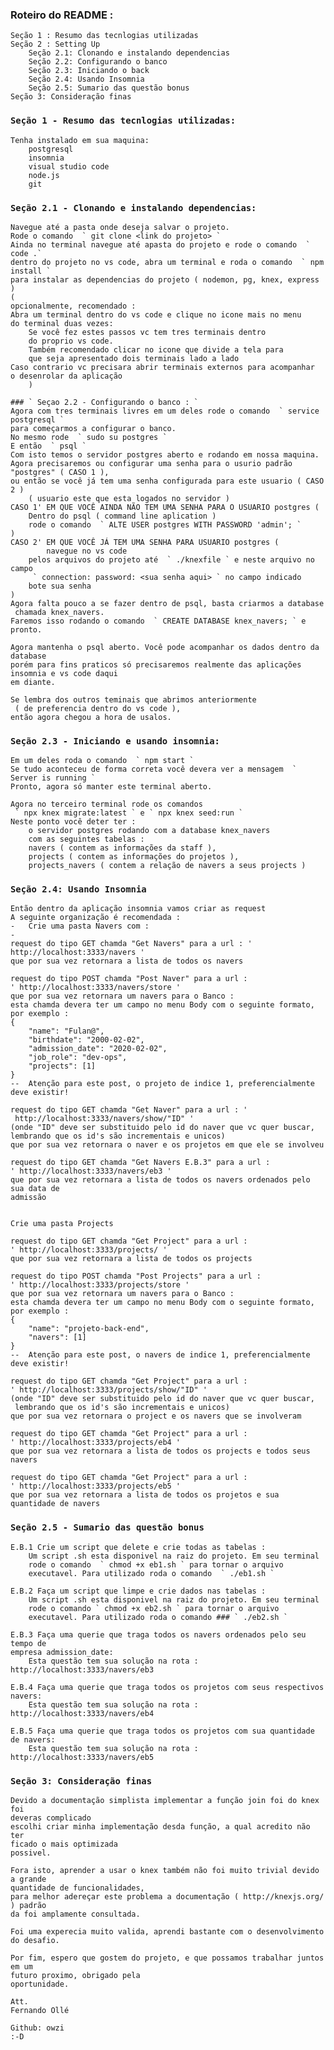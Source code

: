 ### Roteiro do README :
	Seção 1 : Resumo das tecnlogias utilizadas
	Seção 2 : Setting Up
		Seção 2.1: Clonando e instalando dependencias 
		Seção 2.2: Configurando o banco 
		Seção 2.3: Iniciando o back
		Seção 2.4: Usando Insomnia
		Seção 2.5: Sumario das questão bonus
	Seção 3: Consideração finas 

### ` Seção 1 - Resumo das tecnlogias utilizadas: ` 
	Tenha instalado em sua maquina:
		postgresql 
		insomnia
		visual studio code 
		node.js 
		git 

### ` Seção 2.1 - Clonando e instalando dependencias: `
	Navegue até a pasta onde deseja salvar o projeto.
	Rode o comando  ` git clone <link do projeto> ` 
	Ainda no terminal navegue até apasta do projeto e rode o comando  ` code .`
	dentro do projeto no vs code, abra um terminal e roda o comando  ` npm install `
	para instalar as dependencias do projeto ( nodemon, pg, knex, express )
	(
	opcionalmente, recomendado :
	Abra um terminal dentro do vs code e clique no icone mais no menu
	do terminal duas vezes:
		Se você fez estes passos vc tem tres terminais dentro 
		do proprio vs code.
		Também recomendado clicar no icone que divide a tela para 
		que seja apresentado dois terminais lado a lado 
	Caso contrario vc precisara abrir terminais externos para acompanhar 
	o desenrolar da aplicação
		)

	### ` Seçao 2.2 - Configurando o banco : `
	Agora com tres terminais livres em um deles rode o comando  ` service postgresql ` 
	para começarmos a configurar o banco.
	No mesmo rode  ` sudo su postgres ` 
	E então  ` psql ` 
	Com isto temos o servidor postgres aberto e rodando em nossa maquina.
	Agora precisaremos ou configurar uma senha para o usurio padrão 
	"postgres" ( CASO 1 ),
	ou então se você já tem uma senha configurada para este usuario ( CASO 2 )
		( usuario este que esta logados no servidor ) 
	CASO 1' EM QUE VOCÊ AINDA NÃO TEM UMA SENHA PARA O USUARIO postgres (
		Dentro do psql ( command line aplication )
		rode o comando  ` ALTE USER postgres WITH PASSWORD 'admin'; ` 
	)
	CASO 2' EM QUE VOCÊ JÁ TEM UMA SENHA PARA USUARIO postgres (
			navegue no vs code 
		pelos arquivos do projeto até  ` ./knexfile ` e neste arquivo no campo 
		 ` connection: password: <sua senha aqui> ` no campo indicado
		bote sua senha
	)
	Agora falta pouco a se fazer dentro de psql, basta criarmos a database
	 chamada knex_navers.
	Faremos isso rodando o comando  ` CREATE DATABASE knex_navers; ` e pronto. 

	Agora mantenha o psql aberto. Você pode acompanhar os dados dentro da database
	porém para fins praticos só precisaremos realmente das aplicações 
	insomnia e vs code daqui
	em diante.

	Se lembra dos outros teminais que abrimos anteriormente
	 ( de preferencia dentro do vs code ),
	então agora chegou a hora de usalos.

### ` Seção 2.3 - Iniciando e usando insomnia: `
	Em um deles roda o comando  ` npm start ` 
	Se tudo aconteceu de forma correta você devera ver a mensagem  ` Server is running `
	Pronto, agora só manter este terminal aberto.

	Agora no terceiro terminal rode os comandos
	 ` npx knex migrate:latest ` e ` npx knex seed:run `
	Neste ponto você deter ter :
		o servidor postgres rodando com a database knex_navers 
		com as seguintes tabelas :
		navers ( contem as informações da staff ),
		projects ( contem as informações do projetos ),
		projects_navers ( contem a relação de navers a seus projects )

### ` Seção 2.4: Usando Insomnia `
	Então dentro da aplicação insomnia vamos criar as request
	A seguinte organização é recomendada :
	-	Crie uma pasta Navers com :
	-
	request do tipo GET chamda "Get Navers" para a url : ' http://localhost:3333/navers '
	que por sua vez retornara a lista de todos os navers 

	request do tipo POST chamda "Post Naver" para a url :  
	' http://localhost:3333/navers/store '
	que por sua vez retornara um navers para o Banco :
	esta chamda devera ter um campo no menu Body com o seguinte formato, por exemplo :
	{
		"name": "Fulan@",
		"birthdate": "2000-02-02",
		"admission_date": "2020-02-02",
		"job_role": "dev-ops",
		"projects": [1]
	}	
	--	Atenção para este post, o projeto de indice 1, preferencialmente deve existir!

	request do tipo GET chamda "Get Naver" para a url : '
	 http://localhost:3333/navers/show/"ID" ' 
	(onde "ID" deve ser substituido pelo id do naver que vc quer buscar,
	lembrando que os id's são incrementais e unicos)
	que por sua vez retornara o naver e os projetos em que ele se involveu 

	request do tipo GET chamda "Get Navers E.B.3" para a url : 
	' http://localhost:3333/navers/eb3 '
	que por sua vez retornara a lista de todos os navers ordenados pelo sua data de 
	admissão 


	Crie uma pasta Projects 
	
	request do tipo GET chamda "Get Project" para a url : 
	' http://localhost:3333/projects/ '
	que por sua vez retornara a lista de todos os projects 

	request do tipo POST chamda "Post Projects" para a url : 
	' http://localhost:3333/projects/store '
	que por sua vez retornara um navers para o Banco :
	esta chamda devera ter um campo no menu Body com o seguinte formato, por exemplo :
	{
		"name": "projeto-back-end",
		"navers": [1]
	}
	--	Atenção para este post, o navers de indice 1, preferencialmente deve existir!

	request do tipo GET chamda "Get Project" para a url : 
	' http://localhost:3333/projects/show/"ID" ' 
	(onde "ID" deve ser substituido pelo id do naver que vc quer buscar,
	 lembrando que os id's são incrementais e unicos)
	que por sua vez retornara o project e os navers que se involveram

	request do tipo GET chamda "Get Project" para a url : 
	' http://localhost:3333/projects/eb4 '
	que por sua vez retornara a lista de todos os projects e todos seus navers

	request do tipo GET chamda "Get Project" para a url : 
	' http://localhost:3333/projects/eb5 '
	que por sua vez retornara a lista de todos os projetos e sua quantidade de navers

### ` Seção 2.5 - Sumario das questão bonus `
	E.B.1 Crie um script que delete e crie todas as tabelas :
		Um script .sh esta disponivel na raiz do projeto. Em seu terminal 
		rode o comando  ` chmod +x eb1.sh ` para tornar o arquivo
		executavel. Para utilizado roda o comando  ` ./eb1.sh `

	E.B.2 Faça um script que limpe e crie dados nas tabelas :
		Um script .sh esta disponivel na raiz do projeto. Em seu terminal 
		rode o comando ` chmod +x eb2.sh ` para tornar o arquivo
		executavel. Para utilizado roda o comando ### ` ./eb2.sh `

	E.B.3 Faça uma querie que traga todos os navers ordenados pelo seu tempo de 
	empresa admission_date:
		Esta questão tem sua solução na rota : http://localhost:3333/navers/eb3

	E.B.4 Faça uma querie que traga todos os projetos com seus respectivos navers:
		Esta questão tem sua solução na rota : http://localhost:3333/navers/eb4

	E.B.5 Faça uma querie que traga todos os projetos com sua quantidade de navers:
		Esta questão tem sua solução na rota : http://localhost:3333/navers/eb5



### ` Seção 3: Consideração finas `
	Devido a documentação simplista implementar a função join foi do knex foi 
	deveras complicado
	escolhi criar minha implementação desda função, a qual acredito não ter 
	ficado o mais optimizada
	possivel.

	Fora isto, aprender a usar o knex também não foi muito trivial devido a grande 
	quantidade de funcionalidades,
	para melhor adereçar este problema a documentação ( http://knexjs.org/ ) padrão
	da foi amplamente consultada.

	Foi uma experecia muito valida, aprendi bastante com o desenvolvimento do desafio.

	Por fim, espero que gostem do projeto, e que possamos trabalhar juntos em um 
	futuro proximo, obrigado pela 
	oportunidade.

	Att.
	Fernando Ollé

	Github: owzi 
	:-D
